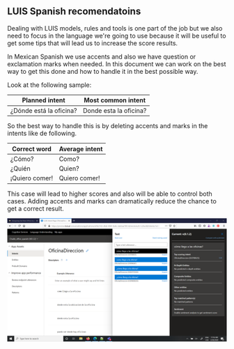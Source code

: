 ## LUIS Spanish recomendatoins

Dealing with LUIS models, rules and tools is one part of the job but we also need to focus in the language we're going to use because it will be useful to get some tips that will lead us to increase the score results.

In Mexican Spanish we use accents and also we have question or exclamation marks when needed. In this document we can work on the best way to get this done and how to handle it in the best possible way.

Look at the following sample:

|Planned intent|Most common intent|
|-------------|----------------|
|¿Dónde está la oficina?|Donde esta la oficina?|

So the best way to handle this is by deleting accents and marks in the intents like de following.

|Correct word|Average intent|
|------------|--------------|
|¿Cómo?|Como?|
|¿Quién|Quien?|
|¡Quiero comer!|Quiero comer!|

This case will lead to higher scores and also will be able to control both cases. Adding accents and marks can dramatically reduce the chance to get a correct result.

![LUIS Spanish results](../Media/Scenario-LUIS-Spanish/model.PNG)